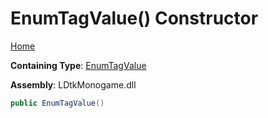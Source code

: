 # EnumTagValue\(\) Constructor

[Home](../../../README.md)

**Containing Type**: [EnumTagValue](../README.md)

**Assembly**: LDtkMonogame\.dll

```csharp
public EnumTagValue()
```

